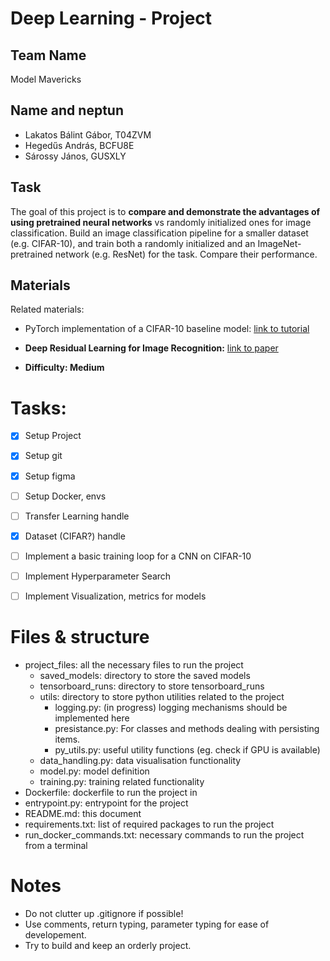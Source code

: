 # Deep Learning - Project

## Team Name
Model Mavericks

## Name and neptun
* Lakatos Bálint Gábor, T04ZVM
* Hegedűs András, BCFU8E
* Sárossy János, GUSXLY

## Task
The goal of this project is to **compare and demonstrate the advantages of using pretrained neural networks** vs randomly initialized ones for image classification. Build an image classification pipeline for a smaller dataset (e.g. CIFAR-10), and train both a randomly initialized and an ImageNet-pretrained network (e.g. ResNet) for the task. Compare their performance.

## Materials
Related materials:
* PyTorch implementation of a CIFAR-10 baseline model: [link to tutorial](https://lightning.ai/docs/pytorch/stable/notebooks/lightning_examples/cifar10-baseline.html)
* **Deep Residual Learning for Image Recognition:** [link to paper](https://arxiv.org/abs/1512.03385)

* **Difficulty: Medium**

# Tasks:
- [x] Setup Project
- [x] Setup git
- [x] Setup figma
- [ ] Setup Docker, envs

- [ ] Transfer Learning handle
- [x] Dataset (CIFAR?) handle

- [ ] Implement a basic training loop for a CNN on CIFAR-10
- [ ] Implement Hyperparameter Search
- [ ] Implement Visualization, metrics for models

# Files & structure
* project_files: all the necessary files to run the project
    * saved_models: directory to store the saved models
    * tensorboard_runs: directory to store tensorboard_runs
    * utils: directory to store python utilities related to the project
        * logging.py: (in progress) logging mechanisms should be implemented here
        * presistance.py: For classes and methods dealing with persisting items.
        * py_utils.py: useful utility functions (eg. check if GPU is available)
    * data_handling.py: data visualisation functionality
    * model.py: model definition
    * training.py: training related functionality
* Dockerfile: dockerfile to run the project in
* entrypoint.py: entrypoint for the project
* README.md: this document
* requirements.txt: list of required packages to run the project
* run_docker_commands.txt: necessary commands to run the project from a terminal

# Notes
* Do not clutter up .gitignore if possible!
* Use comments, return typing, parameter typing for ease of developement.
* Try to build and keep an orderly project.
